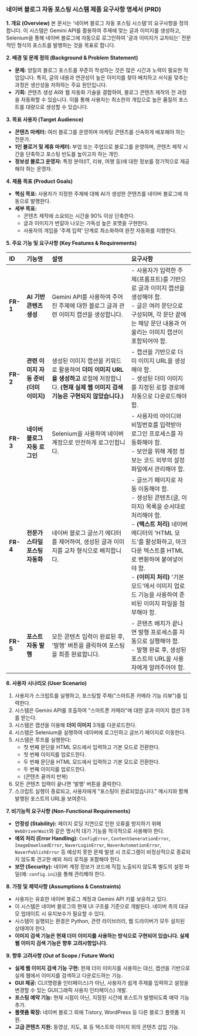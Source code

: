 ### **네이버 블로그 자동 포스팅 시스템 제품 요구사항 명세서 (PRD)**

**1. 개요 (Overview)**
본 문서는 '네이버 블로그 자동 포스팅 시스템'의 요구사항을 정의합니다. 이 시스템은 Gemini API를 활용하여 주제에 맞는 글과 이미지를 생성하고, Selenium을 통해 네이버 블로그에 자동으로 로그인하여 '글과 이미지가 교차되는' 전문적인 형식의 포스트를 발행하는 것을 목표로 합니다.

**2. 배경 및 문제 정의 (Background & Problem Statement)**
- **문제:** 양질의 블로그 포스트를 꾸준히 작성하는 것은 많은 시간과 노력이 필요한 작업입니다. 특히, 글의 내용과 연관성이 높은 이미지를 찾아 배치하고 서식을 맞추는 과정은 생산성을 저하하는 주요 원인입니다.
- **기회:** 콘텐츠 생성 AI와 웹 자동화 기술을 결합하여, 블로그 콘텐츠 제작의 전 과정을 자동화할 수 있습니다. 이를 통해 사용자는 최소한의 개입으로 높은 품질의 포스트를 대량으로 생성할 수 있습니다.

**3. 목표 사용자 (Target Audience)**
- **콘텐츠 마케터:** 여러 블로그를 운영하며 마케팅 콘텐츠를 신속하게 배포해야 하는 전문가.
- **1인 블로거 및 제휴 마케터:** 부업 또는 주업으로 블로그를 운영하며, 콘텐츠 제작 시간을 단축하고 포스팅 빈도를 높이고자 하는 개인.
- **정보성 블로그 운영자:** 특정 분야(IT, 리뷰, 여행 등)에 대한 정보를 정기적으로 제공해야 하는 운영자.

**4. 제품 목표 (Product Goals)**
- **핵심 목표:** 사용자가 지정한 주제에 대해 AI가 생성한 콘텐츠를 네이버 블로그에 자동으로 발행한다.
- **세부 목표:**
    - 콘텐츠 제작에 소요되는 시간을 90% 이상 단축한다.
    - 글과 이미지가 번갈아 나오는 가독성 높은 포맷을 구현한다.
    - 사용자의 개입을 '주제 입력' 단계로 최소화하여 완전 자동화를 지향한다.

**5. 주요 기능 및 요구사항 (Key Features & Requirements)**

| ID | 기능명 | 설명 | 요구사항 |
| :--- | :--- | :--- | :--- |
| **FR-1** | **AI 기반 콘텐츠 생성** | Gemini API를 사용하여 주어진 주제에 대한 블로그 글과 관련 이미지 캡션을 생성합니다. | - 사용자가 입력한 주제(프롬프트)를 기반으로 글과 이미지 캡션을 생성해야 함.<br>- 글은 여러 문단으로 구성되며, 각 문단 끝에는 해당 문단 내용과 어울리는 이미지 캡션이 포함되어야 함. |
| **FR-2** | **관련 이미지 자동 준비 (더미 이미지)** | 생성된 이미지 캡션을 키워드로 활용하여 **더미 이미지 URL을 생성하고** 로컬에 저장합니다. **(현재 실제 웹 이미지 검색 기능은 구현되지 않았습니다.)** | - 캡션을 기반으로 더미 이미지 URL을 생성해야 함.<br>- 생성된 더미 이미지를 지정된 로컬 경로에 자동으로 다운로드해야 함. |
| **FR-3** | **네이버 블로그 자동 로그인** | Selenium을 사용하여 네이버 계정으로 안전하게 로그인합니다. | - 사용자의 아이디와 비밀번호를 입력받아 로그인 프로세스를 자동화해야 함.<br>- 보안을 위해 계정 정보는 코드 외부의 설정 파일에서 관리해야 함. |
| **FR-4** | **전문가 스타일 포스팅 자동화** | 네이버 블로그 글쓰기 에디터를 제어하여, 생성된 글과 이미지를 교차 형식으로 배치합니다. | - 글쓰기 페이지로 자동 이동해야 함.<br>- 생성된 콘텐츠(글, 이미지) 목록을 순서대로 처리해야 함.<br>- **(텍스트 처리)** 네이버 에디터의 'HTML 모드'를 활성화하고, 마크다운 텍스트를 HTML로 변환하여 붙여넣어야 함.<br>- **(이미지 처리)** '기본 모드'에서 이미지 업로드 기능을 사용하여 준비된 이미지 파일을 첨부해야 함. |
| **FR-5** | **포스트 자동 발행** | 모든 콘텐츠 입력이 완료된 후, '발행' 버튼을 클릭하여 포스팅을 최종 완료합니다. | - 콘텐츠 배치가 끝나면 발행 프로세스를 자동으로 실행해야 함.<br>- 발행 완료 후, 생성된 포스트의 URL을 사용자에게 알려주어야 함. |

**6. 사용자 시나리오 (User Scenario)**
1. 사용자가 스크립트를 실행하고, 포스팅할 주제("스마트폰 카메라 기능 리뷰")를 입력한다.
2. 시스템은 Gemini API를 호출하여 "스마트폰 카메라"에 대한 글과 이미지 캡션 3개를 받는다.
3. 시스템은 캡션을 이용해 **더미 이미지** 3개를 다운로드한다.
4. 시스템은 Selenium을 실행하여 네이버에 로그인하고 글쓰기 페이지로 이동한다.
5. 시스템은 루프를 실행한다:
    - 첫 번째 문단을 HTML 모드에서 입력하고 기본 모드로 전환한다.
    - 첫 번째 이미지를 업로드한다.
    - 두 번째 문단을 HTML 모드에서 입력하고 기본 모드로 전환한다.
    - 두 번째 이미지를 업로드한다.
    - (콘텐츠 끝까지 반복)
6. 모든 콘텐츠 입력이 끝나면 '발행' 버튼을 클릭한다.
7. 스크립트 실행이 종료되고, 사용자에게 "포스팅이 완료되었습니다." 메시지와 함께 발행된 포스트의 URL을 보여준다.

**7. 비기능적 요구사항 (Non-Functional Requirements)**
- **안정성 (Stability):** 페이지 로딩 지연으로 인한 오류를 방지하기 위해 `WebDriverWait`와 같은 명시적 대기 기능을 적극적으로 사용해야 한다.
- **예외 처리 (Error Handling):** `ConfigError`, `ContentGenerationError`, `ImageDownloadError`, `NaverLoginError`, `NaverAutomationError`, `NaverPublishError` 등 예상치 못한 문제 발생 시 프로그램이 비정상적으로 종료되지 않도록 견고한 예외 처리 로직을 포함해야 한다.
- **보안 (Security):** 네이버 계정 정보가 코드에 직접 노출되지 않도록 별도의 설정 파일(예: `config.ini`)을 통해 관리해야 한다.

**8. 가정 및 제약사항 (Assumptions & Constraints)**
- 사용자는 유효한 네이버 블로그 계정과 Gemini API 키를 보유하고 있다.
- 이 시스템은 네이버 블로그의 현재 UI 구조를 기준으로 개발된다. 네이버 측의 대규모 업데이트 시 유지보수가 필요할 수 있다.
- 시스템이 실행되는 환경은 Python, 관련 라이브러리, 웹 드라이버가 모두 설치된 상태여야 한다.
- **이미지 검색 기능은 현재 더미 이미지를 사용하는 방식으로 구현되어 있습니다. 실제 웹 이미지 검색 기능은 향후 고려사항입니다.**

**9. 향후 고려사항 (Out of Scope / Future Work)**
- **실제 웹 이미지 검색 기능 구현:** 현재 더미 이미지를 사용하는 대신, 캡션을 기반으로 실제 웹에서 이미지를 검색하고 다운로드하는 기능.
- **GUI 제공:** CLI(명령줄 인터페이스)가 아닌, 사용자가 쉽게 주제를 입력하고 설정을 변경할 수 있는 GUI(그래픽 사용자 인터페이스) 개발.
- **포스팅 예약 기능:** 현재 시점이 아닌, 지정된 시간에 포스트가 발행되도록 예약 기능 추가.
- **플랫폼 확장:** 네이버 블로그 외에 Tistory, WordPress 등 다른 블로그 플랫폼 지원.
- **고급 콘텐츠 지원:** 동영상, 지도, 표 등 텍스트와 이미지 외의 콘텐츠 삽입 기능.